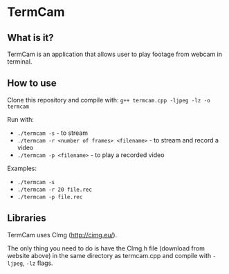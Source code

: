 # TermCam
## What is it?
TermCam is an application that allows user to play footage from webcam in terminal.
## How to use
Clone this repository and compile with: `g++ termcam.cpp -ljpeg -lz -o termcam`

Run with:
- `./termcam -s` - to stream
- `./termcam -r <number of frames> <filename>` - to stream and record a video
- `./termcam -p <filename>` - to play a recorded video

Examples: 
- `./termcam -s`
- `./termcam -r 20 file.rec`
- `./termcam -p file.rec`

## Libraries
TermCam uses CImg (http://cimg.eu/). 

The only thing you need to do is have the CImg.h file (download from website above) in the same directory as termcam.cpp and compile with `-ljpeg`, `-lz` flags.
